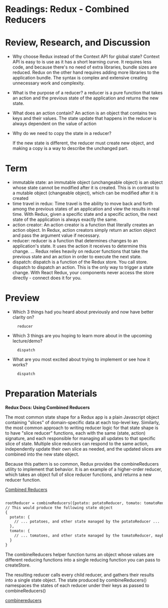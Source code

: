 # Readings: Redux - Combined Reducers


# Review, Research, and Discussion

* Why choose Redux instead of the Context API for global state?
        Context API is easy to is use as it has a short learning curve. It requires less code, and because there's no need of extra libraries, bundle sizes are reduced. Redux on the other hand requires adding more libraries to the application bundle. The syntax is complex and extensive creating unnecessary work and complexity.
* What is the purpose of a reducer?
        a reducer is a pure function that takes an action and the previous state of the application and returns the new state.
* What does an action contain?
        An action is an object that contains two keys and their values. The state update that happens in the reducer is always dependent on the value of action
* Why do we need to copy the state in a reducer?

     If the new state is different, the reducer must create new object, and making a copy is a way to describe the unchanged part.

# Term
* immutable state: an immutable object (unchangeable object) is an object whose state cannot be modified after it is created. This is in contrast to a mutable object (changeable object), which can be modified after it is created
* time travel in redux: Time travel is the ability to move back and forth among the previous states of an application and view the results in real time. With Redux, given a specific state and a specific action, the next state of the application is always exactly the same.
* action creator: An action creator is a function that literally creates an action object. In Redux, action creators simply return an action object and pass the argument value if necessary.
* reducer:  reducer is a function that determines changes to an application's state. It uses the action it receives to determine this change. ... Redux relies heavily on reducer functions that take the previous state and an action in order to execute the next state.
* dispatch: dispatch is a function of the Redux store. You call store. dispatch to dispatch an action. This is the only way to trigger a state change. With React Redux, your components never access the store directly - connect does it for you.

# Preview

* Which 3 things had you heard about previously and now have better clarity on?

        reducer
* Which 3 things are you hoping to learn more about in the upcoming lecture/demo?

        dispatch
* What are you most excited about trying to implement or see how it works?

        dispatch

# Preparation Materials

**Redux Docs: Using Combined Reducers**

The most common state shape for a Redux app is a plain Javascript object containing "slices" of domain-specific data at each top-level key. Similarly, the most common approach to writing reducer logic for that state shape is to have "slice reducer" functions, each with the same (state, action) signature, and each responsible for managing all updates to that specific slice of state. Multiple slice reducers can respond to the same action, independently update their own slice as needed, and the updated slices are combined into the new state object.

Because this pattern is so common, Redux provides the combineReducers utility to implement that behavior. It is an example of a higher-order reducer, which takes an object full of slice reducer functions, and returns a new reducer function.

[Combined Reducers](https://redux.js.org/usage/structuring-reducers/using-combinereducers/)

```html

rootReducer = combineReducers({potato: potatoReducer, tomato: tomatoReducer})
// This would produce the following state object
{
  potato: {
    // ... potatoes, and other state managed by the potatoReducer ...
  },
  tomato: {
    // ... tomatoes, and other state managed by the tomatoReducer, maybe some nice sauce? ...
  }
}
```

The combineReducers helper function turns an object whose values are different reducing functions into a single reducing function you can pass to createStore.

The resulting reducer calls every child reducer, and gathers their results into a single state object. The state produced by combineReducers() namespaces the states of each reducer under their keys as passed to combineReducers()

[combinereducers](https://redux.js.org/api/combinereducers/)